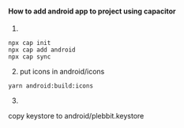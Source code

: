 #### How to add android app to project using capacitor

1.
```
npx cap init
npx cap add android
npx cap sync
```

2. put icons in android/icons
```
yarn android:build:icons
```

3.
copy keystore to android/plebbit.keystore
